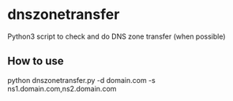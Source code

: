 # dnszonetransfer
Python3 script to check and do DNS zone transfer (when possible)

## How to use

python dnszonetransfer.py -d domain.com -s ns1.domain.com,ns2.domain.com
